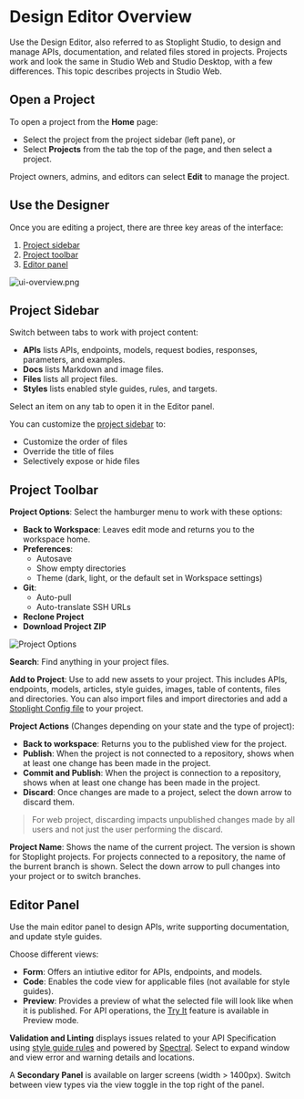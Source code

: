 # Design Editor Overview

Use the Design Editor, also referred to as Stoplight Studio, to design and manage APIs, documentation, and related files stored in projects. Projects work and look the same in Studio Web and Studio Desktop, with a few differences. This topic describes projects in Studio Web. 

## Open a Project

To open a project from the **Home** page:
   * Select the project from the project sidebar (left pane), or 
   * Select **Projects** from the tab the top of the page, and then select a project. 

Project owners, admins, and editors can select **Edit** to manage the project. 

## Use the Designer

Once you are editing a project, there are three key areas of the interface:
1. [Project sidebar](#project-sidebar)
2. [Project toolbar](#project-toolbar)
3. [Editor panel](#editor-panel)

![ui-overview.png](https://stoplight.io/api/v1/projects/cHJqOjI/images/3eJur8Cy6RA)

## Project Sidebar

Switch between tabs to work with project content:

- **APIs** lists APIs, endpoints, models, request bodies, responses, parameters, and examples.
- **Docs** lists Markdown and image files.
- **Files** lists all project files.
- **Styles** lists enabled style guides, rules, and targets.

Select an item on any tab to open it in the Editor panel. 

You can customize the [project sidebar](https://meta.stoplight.io/docs/platform/ZG9jOjIxOTkxNTkz-project-sidebar) to:

- Customize the order of files
- Override the title of files
- Selectively expose or hide files

## Project Toolbar

**Project Options**: Select the hamburger menu to work with these options:

* **Back to Workspace**: Leaves edit mode and returns you to the workspace home.
* **Preferences**: 
  - Autosave
  - Show empty directories
  - Theme (dark, light, or the default set in Workspace settings)
* **Git**:
  - Auto-pull 
  - Auto-translate SSH URLs
  <!-- https://github.com/stoplightio/platform-docs/issues/159 created to better document Git settings at a later time -->
* **Reclone Project**
* **Download Project ZIP**

<!-- focus: center -->
![Project Options](https://stoplight.io/api/v1/projects/cHJqOjI/images/9G0GkYCxwa8)

**Search**: Find anything in your project files. 

**Add to Project**: Use to add new assets to your project. This includes APIs, endpoints, models, articles, style guides, images, table of contents, files and directories. You can also import files and import directories and add a [Stoplight Config file](https://meta.stoplight.io/docs/platform/ZG9jOjE4ODEyNA-configure-projects) to your project. 

**Project Actions** (Changes depending on your state and the type of project):
  - **Back to workspace**: Returns you to the published view for the project.
  - **Publish**: When the project is not connected to a repository, shows when at least one change has been made in the project. 
  - **Commit and Publish**: When the project is connection to a repository, shows when at least one change has been made in the project.  
  - **Discard**: Once changes are made to a project, select the down arrow to discard them. 
  > For web project, discarding impacts unpublished changes made by all users and not just the user performing the discard.

**Project Name**: Shows the name of the current project. The version is shown for Stoplight projects. For projects connected to a repository, the name of the burrent branch is shown. Select the down arrow to pull changes into your project or to switch branches. 

## Editor Panel

Use the main editor panel to design APIs, write supporting documentation, and update style guides. 

Choose different views:
 - **Form**: Offers an intiutive editor for APIs, endpoints, and models. 
 - **Code**: Enables the code view for applicable files (not available for style guides).
 - **Preview**: Provides a preview of what the selected file will look like when it is published. For API operations, the [Try It](http-endpoints.md) feature is available in Preview mode. 

 **Validation and Linting** displays issues related to your API Specification using [style guide rules](../2a.-style-guides/a.style-guide-projects.md) and powered by [Spectral](https://meta.stoplight.io/docs/spectral/ZG9jOjYx-overview). Select to expand window and view error and warning details and locations.

A **Secondary Panel** is available on larger screens (width > 1400px). Switch between view types via the view toggle in the top right of the panel.
